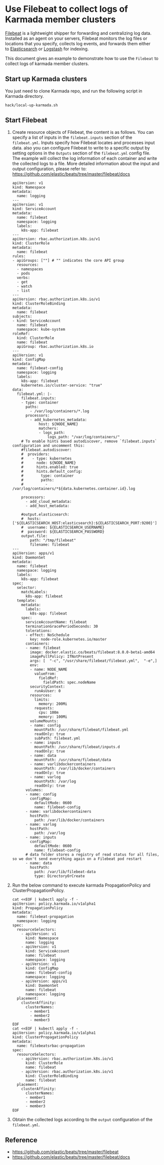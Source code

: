 # Use Filebeat to collect logs of Karmada member clusters

[Filebeat](https://github.com/elastic/beats/tree/master/filebeat)  is a lightweight shipper for forwarding and centralizing log data. Installed as an agent on your servers, Filebeat monitors the log files or locations that you specify, collects log events, and forwards them either to [Elasticsearch](https://www.elastic.co/products/elasticsearch) or [Logstash](https://www.elastic.co/products/logstash) for indexing. 

This document gives an example to demonstrate how to use the `Filebeat` to collect logs of karmada member clusters. 

## Start up Karmada clusters

You just need to clone Karmada repo, and run the following script in Karmada directory. 

```
hack/local-up-karmada.sh
```

## Start Filebeat

1. Create resource objects of Filebeat, the content is as follows. You can specify a list of inputs in the `filebeat.inputs` section of the `filebeat.yml`. Inputs specify how Filebeat locates and processes input data. also you can configure Filebeat to write to a specific output by setting options in the `Outputs` section of the `filebeat.yml` config file. The example will collect the log information of each container and write the collected logs to a file. More detailed information about the input and output configuration, please refer to: https://github.com/elastic/beats/tree/master/filebeat/docs

   ```
   apiVersion: v1
   kind: Namespace
   metadata:
     name: logging
   ---
   apiVersion: v1
   kind: ServiceAccount
   metadata:
     name: filebeat
     namespace: logging
     labels:
       k8s-app: filebeat
   ---
   apiVersion: rbac.authorization.k8s.io/v1
   kind: ClusterRole
   metadata:
     name: filebeat
   rules:
   - apiGroups: [""] # "" indicates the core API group
     resources:
     - namespaces
     - pods
     verbs:
     - get
     - watch
     - list
   ---
   apiVersion: rbac.authorization.k8s.io/v1
   kind: ClusterRoleBinding
   metadata:
     name: filebeat
   subjects:
   - kind: ServiceAccount
     name: filebeat
     namespace: kube-system
   roleRef:
     kind: ClusterRole
     name: filebeat
     apiGroup: rbac.authorization.k8s.io
   ---
   apiVersion: v1
   kind: ConfigMap
   metadata:
     name: filebeat-config
     namespace: logging
     labels:
       k8s-app: filebeat
       kubernetes.io/cluster-service: "true"
   data:
     filebeat.yml: |-
       filebeat.inputs:
       - type: container
         paths:
           - /var/log/containers/*.log
         processors:
           - add_kubernetes_metadata:
               host: ${NODE_NAME}
               matchers:
               - logs_path:
                   logs_path: "/var/log/containers/"
       # To enable hints based autodiscover, remove `filebeat.inputs` configuration and uncomment this:
       #filebeat.autodiscover:
       #  providers:
       #    - type: kubernetes
       #      node: ${NODE_NAME}
       #      hints.enabled: true
       #      hints.default_config:
       #        type: container
       #        paths:
       #          - /var/log/containers/*${data.kubernetes.container.id}.log
   
       processors:
         - add_cloud_metadata:
         - add_host_metadata:
   
       #output.elasticsearch:
       #  hosts: ['${ELASTICSEARCH_HOST:elasticsearch}:${ELASTICSEARCH_PORT:9200}']
       #  username: ${ELASTICSEARCH_USERNAME}
       #  password: ${ELASTICSEARCH_PASSWORD}
       output.file:
           path: "/tmp/filebeat"
           filename: filebeat
   ---
   apiVersion: apps/v1
   kind: DaemonSet
   metadata:
     name: filebeat
     namespace: logging
     labels:
       k8s-app: filebeat
   spec:
     selector:
       matchLabels:
         k8s-app: filebeat
     template:
       metadata:
         labels:
           k8s-app: filebeat
       spec:
         serviceAccountName: filebeat
         terminationGracePeriodSeconds: 30
         tolerations:
         - effect: NoSchedule
           key: node-role.kubernetes.io/master
         containers:
         - name: filebeat
           image: docker.elastic.co/beats/filebeat:8.0.0-beta1-amd64
           imagePullPolicy: IfNotPresent
           args: [  "-c", "/usr/share/filebeat/filebeat.yml",  "-e",]
           env:
           - name: NODE_NAME
             valueFrom:
               fieldRef:
                 fieldPath: spec.nodeName
           securityContext:
             runAsUser: 0
           resources:
             limits:
               memory: 200Mi
             requests:
               cpu: 100m
               memory: 100Mi
           volumeMounts:
           - name: config
             mountPath: /usr/share/filebeat/filebeat.yml
             readOnly: true
             subPath: filebeat.yml
           - name: inputs
             mountPath: /usr/share/filebeat/inputs.d
             readOnly: true
           - name: data
             mountPath: /usr/share/filebeat/data
           - name: varlibdockercontainers
             mountPath: /var/lib/docker/containers
             readOnly: true
           - name: varlog
             mountPath: /var/log
             readOnly: true
         volumes:
         - name: config
           configMap:
             defaultMode: 0600
             name: filebeat-config
         - name: varlibdockercontainers
           hostPath:
             path: /var/lib/docker/containers
         - name: varlog
           hostPath:
             path: /var/log
         - name: inputs
           configMap:
             defaultMode: 0600
             name: filebeat-config
         # data folder stores a registry of read status for all files, so we don't send everything again on a Filebeat pod restart
         - name: data
           hostPath:
             path: /var/lib/filebeat-data
             type: DirectoryOrCreate
   ```

2. Run the below command to execute karmada PropagationPolicy and ClusterPropagationPolicy. 

   ```
   cat <<EOF | kubectl apply -f -
   apiVersion: policy.karmada.io/v1alpha1
   kind: PropagationPolicy
   metadata:
     name: filebeat-propagation
     namespace: logging
   spec:
     resourceSelectors:
       - apiVersion: v1
         kind: Namespace
         name: logging
       - apiVersion: v1
         kind: ServiceAccount
         name: filebeat
         namespace: logging
       - apiVersion: v1
         kind: ConfigMap
         name: filebeat-config
         namespace: logging
       - apiVersion: apps/v1
         kind: DaemonSet
         name: filebeat
         namespace: logging
     placement:
       clusterAffinity:
         clusterNames:
           - member1
           - member2
           - member3
   EOF
   cat <<EOF | kubectl apply -f -
   apiVersion: policy.karmada.io/v1alpha1
   kind: ClusterPropagationPolicy
   metadata:
     name: filebeatsrbac-propagation
   spec:
     resourceSelectors:
       - apiVersion: rbac.authorization.k8s.io/v1
         kind: ClusterRole
         name: filebeat
       - apiVersion: rbac.authorization.k8s.io/v1
         kind: ClusterRoleBinding
         name: filebeat
     placement:
       clusterAffinity:
         clusterNames:
         - member1
         - member2
         - member3
   EOF
   ```

3. Obtain the collected logs according to the `output` configuration of the `filebeat.yml`.

## Reference

- https://github.com/elastic/beats/tree/master/filebeat
- https://github.com/elastic/beats/tree/master/filebeat/docs
